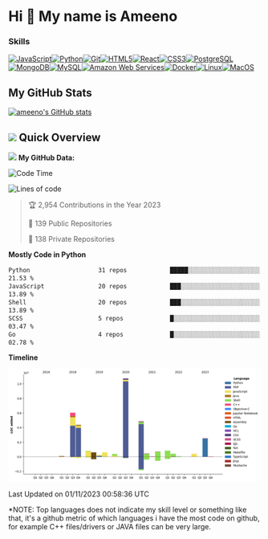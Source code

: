 Hi 👋 My name is Ameeno
=======================

### Skills

<p align="left">
<a href="https://developer.mozilla.org/en-US/docs/Web/JavaScript" target="_blank" rel="noreferrer"><img src="https://raw.githubusercontent.com/danielcranney/readme-generator/main/public/icons/skills/javascript-colored.svg" width="36" height="36" alt="JavaScript" /></a><a href="https://www.python.org/" target="_blank" rel="noreferrer"><img src="https://raw.githubusercontent.com/danielcranney/readme-generator/main/public/icons/skills/python-colored.svg" width="36" height="36" alt="Python" /></a><a href="https://git-scm.com/" target="_blank" rel="noreferrer"><img src="https://raw.githubusercontent.com/danielcranney/readme-generator/main/public/icons/skills/git-colored.svg" width="36" height="36" alt="Git" /></a><a href="https://developer.mozilla.org/en-US/docs/Glossary/HTML5" target="_blank" rel="noreferrer"><img src="https://raw.githubusercontent.com/danielcranney/readme-generator/main/public/icons/skills/html5-colored.svg" width="36" height="36" alt="HTML5" /></a><a href="https://reactjs.org/" target="_blank" rel="noreferrer"><img src="https://raw.githubusercontent.com/danielcranney/readme-generator/main/public/icons/skills/react-colored.svg" width="36" height="36" alt="React" /></a><a href="https://www.w3.org/TR/CSS/#css" target="_blank" rel="noreferrer"><img src="https://raw.githubusercontent.com/danielcranney/readme-generator/main/public/icons/skills/css3-colored.svg" width="36" height="36" alt="CSS3" /></a><a href="https://www.postgresql.org/" target="_blank" rel="noreferrer"><img src="https://raw.githubusercontent.com/danielcranney/readme-generator/main/public/icons/skills/postgresql-colored.svg" width="36" height="36" alt="PostgreSQL" /></a><a href="https://www.mongodb.com/" target="_blank" rel="noreferrer"><img src="https://raw.githubusercontent.com/danielcranney/readme-generator/main/public/icons/skills/mongodb-colored.svg" width="36" height="36" alt="MongoDB" /></a><a href="https://www.mysql.com/" target="_blank" rel="noreferrer"><img src="https://raw.githubusercontent.com/danielcranney/readme-generator/main/public/icons/skills/mysql-colored.svg" width="36" height="36" alt="MySQL" /></a><a href="https://aws.amazon.com" target="_blank" rel="noreferrer"><img src="https://raw.githubusercontent.com/danielcranney/readme-generator/main/public/icons/skills/aws-colored.svg" width="36" height="36" alt="Amazon Web Services" /></a><a href="https://www.docker.com/" target="_blank" rel="noreferrer"><img src="https://raw.githubusercontent.com/danielcranney/readme-generator/main/public/icons/skills/docker-colored.svg" width="36" height="36" alt="Docker" /></a><a href="https://www.linux.org" target="_blank" rel="noreferrer"><img src="https://raw.githubusercontent.com/danielcranney/readme-generator/main/public/icons/skills/linux-colored.svg" width="36" height="36" alt="Linux" /></a><a href="https://apple.com" target="_blank" rel="noreferrer"><img src="https://raw.githubusercontent.com/danielcranney/readme-generator/main/public/icons/skills/macos-colored.svg" width="36" height="36" alt="MacOS" /></a>
</p>

## <b>My GitHub Stats</b>

<a href="http://www.github.com/ameeno"><img src="https://github-readme-stats.vercel.app/api?username=ameeno&show_icons=true&hide=prs,contribs&title_color=0891b2&text_color=ffffff&icon_color=0891b2&bg_color=1c1917&hide_border=true&show_icons=true" alt="ameeno's GitHub stats" /></a>

<!-- <a href="https://github.com/ameeno" align="left"><img src="https://github-readme-stats.vercel.app/api/top-langs/?username=ameeno&langs_count=10&title_color=0891b2&text_color=ffffff&icon_color=0891b2&bg_color=1c1917&hide_border=true&locale=en&custom_title=Top%20%Languages" alt="Top Languages" /></a>
-->
## <img src="https://media.giphy.com/media/LPfvhoIwJj0u239wI9/giphy.gif" width="50"> Quick Overview
<img src="https://media.giphy.com/media/jUQHpQ3UjFBfRlQekP/giphy.gif" width="50"> **My GitHub Data:** 
<!--START_SECTION:waka-->
![Code Time](http://img.shields.io/badge/Code%20Time-1%2C089%20hrs%2012%20mins-blue)

![Lines of code](https://img.shields.io/badge/From%20Hello%20World%20I%27ve%20Written-34.1%20million%20lines%20of%20code-blue)

> 🏆 2,954 Contributions in the Year 2023
 > 
> 📜 139 Public Repositories 
 > 
> 🔑 138 Private Repositories 
 >

**Mostly Code in Python** 

```text
Python                   31 repos            █████░░░░░░░░░░░░░░░░░░░░   21.53 % 
JavaScript               20 repos            ███░░░░░░░░░░░░░░░░░░░░░░   13.89 % 
Shell                    20 repos            ███░░░░░░░░░░░░░░░░░░░░░░   13.89 % 
SCSS                     5 repos             █░░░░░░░░░░░░░░░░░░░░░░░░   03.47 % 
Go                       4 repos             █░░░░░░░░░░░░░░░░░░░░░░░░   02.78 % 
```

**Timeline**

![Lines of Code chart](https://raw.githubusercontent.com/ameeno/ameeno/main/assets/bar_graph.png)


 Last Updated on 01/11/2023 00:58:36 UTC
<!--END_SECTION:waka-->


*NOTE: Top languages does not indicate my skill level or something like that, it's a github metric of which languages i have the most code on github, for example C++ files/drivers or JAVA files can be very large.
